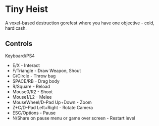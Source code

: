 # Tiny Heist
A voxel-based destruction gorefest where you have one objective - cold, hard cash.

## Controls
Keyboard/PS4
* E/X - Interact
* F/Triangle - Draw Weapon, Shout
* G/Circle - Throw bag
* SPACE/RB - Drag body
* R/Square - Reload
* Mouse0/R2 - Shoot
* Mouse1/L2 - Melee
* MouseWheel/D-Pad Up+Down - Zoom
* Z+C/D-Pad Left+Right - Rotate Camera
* ESC/Options - Pause
* N/Share on pause menu or game over screen - Restart level
